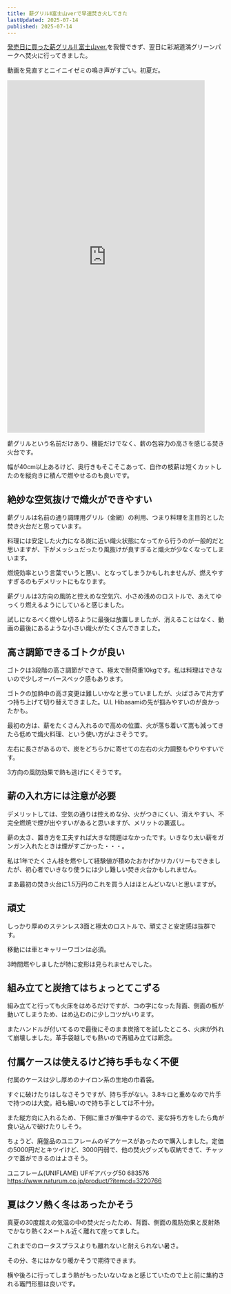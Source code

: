 ```yaml
---
title: 薪グリルⅡ富士山verで早速焚き火してきた
lastUpdated: 2025-07-14 
published: 2025-07-14
---
```


[発売日に買った薪グリルⅡ 富士山ver.](/takibi/2025-07-makiguriru2-fujisan-tukatta.md)を我慢できず、翌日に彩湖道満グリーンパークへ焚火に行ってきました。

動画を見直すとニイニイゼミの鳴き声がすごい。初夏だ。

<iframe width="458" height="815" src="https://www.youtube.com/embed/1MqWWZ2CdbI" title="" frameborder="0" allow="accelerometer; autoplay; clipboard-write; encrypted-media; gyroscope; picture-in-picture; web-share" referrerpolicy="strict-origin-when-cross-origin" allowfullscreen></iframe>

薪グリルという名前だけあり、機能だけでなく、薪の包容力の高さを感じる焚き火台です。

幅が40cm以上あるけど、奥行きもそこそこあって、自作の枝薪は短くカットしたのを縦向きに積んで燃やせるのも良いです。

## 絶妙な空気抜けで熾火ができやすい

薪グリルは名前の通り調理用グリル（金網）の利用、つまり料理を主目的とした焚き火台だと思っています。

料理には安定した火力になる炭に近い熾火状態になってから行うのが一般的だと思いますが、下がメッシュだったり風抜けが良すぎると熾火が少なくなってしまいます。

燃焼効率という言葉でいうと悪い、となってしまうかもしれませんが、燃えやすすぎるのもデメリットにもなります。

薪グリルは3方向の風防と控えめな空気穴、小さめ浅めのロストルで、あえてゆっくり燃えるようにしていると感じました。

試しになるべく燃やし切るように最後は放置しましたが、消えることはなく、動画の最後にあるような小さい熾火がたくさんできました。

## 高さ調節できるゴトクが良い

ゴトクは3段階の高さ調節ができて、極太で耐荷重10kgです。私は料理はできないので少しオーバースペック感もあります。

ゴトクの加熱中の高さ変更は難しいかなと思っていましたが、火ばさみで片方ずつ持ち上げて切り替えできました。U.L Hibasamiの先が掴みやすいのが良かったかも。

最初の方は、薪をたくさん入れるので高めの位置、火が落ち着いて嵩も減ってきたら低めで熾火料理、という使い方がよさそうです。

左右に長さがあるので、炭をどちらかに寄せての左右の火力調整もやりやすいです。

3方向の風防効果で熱も逃げにくそうです。

## 薪の入れ方には注意が必要

デメリットしては、空気の通りは控えめな分、火がつきにくい、消えやすい、不完全燃焼で煙が出やすいがあると思いますが、メリットの裏返し。

薪の太さ、置き方を工夫すれば大きな問題はなかったです。いきなり太い薪をガンガン入れたときは煙がすごかった・・・。

私は1年でたくさん枝を燃やして経験値が積めたおかげかリカバリーもできましたが、初心者でいきなり使うには少し難しい焚き火台かもしれません。

まあ最初の焚き火台に1.5万円のこれを買う人はほとんどいないと思いますが。

## 頑丈

しっかり厚めのステンレス3面と極太のロストルで、頑丈さと安定感は抜群です。

移動には車とキャリーワゴンは必須。

3時間燃やしましたが特に変形は見られませんでした。

## 組み立てと炭捨てはちょっとてこずる

組み立てと行っても火床をはめるだけですが、コの字になった背面、側面の板が動いてしまうため、はめ込むのに少しコツがいります。

またハンドルが付いてるので最後にそのまま炭捨てを試したところ、火床が外れて崩壊しました。革手袋越しでも熱いので再組み立ては断念。


## 付属ケースは使えるけど持ち手もなく不便

付属のケースは少し厚めのナイロン系の生地の巾着袋。

すぐに破けたりはしなさそうですが、持ち手がない。3.8キロと重めなので片手で持つのは大変。紐も細いので持ち手としては不十分。

また縦方向に入れるため、下側に重さが集中するので、変な持ち方をしたら角が食い込んで破けたりしそう。

ちょうど、廃盤品のユニフレームのギアケースがあったので購入しました。定価の5000円だとキツイけど、3000円弱で、他の焚火グッズも収納できて、チャックで蓋ができるのはよさそう。

ユニフレーム(UNIFLAME) UFギアバッグ50 683576  
https://www.naturum.co.jp/product/?itemcd=3220766

## 夏はクソ熱く冬はあったかそう

真夏の30度超えの気温の中の焚火だったため、背面、側面の風防効果と反射熱でかなり熱く2メートル近く離れて座ってました。

これまでのロータスプラスよりも離れないと耐えられない暑さ。

その分、冬にはかなり暖かそうで期待できます。

横や後ろに行ってしまう熱がもったいないなぁと感じていたので上と前に集約される竈門形態は良いです。
